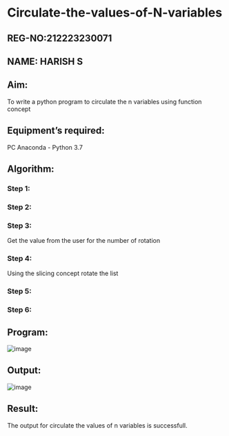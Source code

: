 # Circulate-the-values-of-N-variables
## REG-NO:212223230071
## NAME: HARISH S
## Aim:
To write a python program to circulate the n variables using function concept
## Equipment’s required:
PC
Anaconda - Python 3.7
## Algorithm: 
### Step 1: 
### Step 2: 
### Step 3: 
Get the value from the user for the number of rotation
### Step 4: 
Using the slicing concept rotate the list

### Step 5: 
### Step 6: 
## Program:
![image](https://github.com/pirateharishs/Circulate-the-values-of-N-variables/assets/166011385/1784912f-78ea-4a43-b95b-f456ef11ff59)

## Output:
![image](https://github.com/pirateharishs/Circulate-the-values-of-N-variables/assets/166011385/d2aa2c45-9405-467a-8c30-f1e8b74c9903)

## Result:
The output for circulate the values of n variables is successfull.
